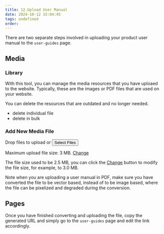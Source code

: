 ```yaml
---
title: 12.Upload User Manual
date: 2024-10-12 15:04:45
tags: undefined
order: 
---
```

There are two separate steps involved in uploading your product user manual to the `user-guides` page.

## Media

### Library

With this tool, you can manage the media resources that you have uploaed to the website. Typically, these are the images or PDF files that are used on your website.

You can delete the resources that are outdated and no longer needed.

- delete individual file
- delete in bulk

### Add New Media File

Drop files to upload or <button>Select Files</button>

Maximum upload file size: 3 MB. <a href="#">Change</a>

The file size used to be 2.5 MB, you can click the <a href="#">Change</a> button to modify the file size, for example, to 3.0 MB.

Note when you are uploading a user manual in PDF, make sure you have converted the file to be vector based, instead of to be image based, where the file can be pixelized and degraded during the conversion.

## Pages

Once you have finished converting and uploading the file, copy the generated URL and simply go to the `user-guides` page and edit the link accordingly.
